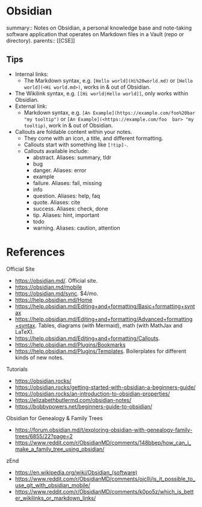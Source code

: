# Obsidian

summary:: Notes on Obsidian, a personal knowledge base and note-taking software application that operates on Markdown files in a Vault (repo or directory).
parents:: [[CSE]]

## Tips

- Internal links:
  - The Markdown syntax, e.g. `[Hello world](Hi%20world.md)` or `[Hello world](<Hi world.md>)`, works in & out of Obsidian.
- The Wikilink syntax, e.g. `[[Hi world|Hello world]]`, only works within Obsidian. 
- External link:
  - Markdown syntax, e.g. `[An Example](https://example.com/foo%20bar "my tooltip")` or `[An Example](<https://example.com/foo  bar> "my tooltip)`, work in & out of Obsidian. 
- Callouts are foldable content within your notes. 
  - They come with an icon, a title, and different formatting. 
  - Callouts start with something like `[!tip]-`. 
  - Callouts available include: 
    - abstract. Aliases: summary, tldr
    - bug
    - danger. Aliases: error
    - example
    - failure. Aliases: fail, missing
    - info
    - question. Aliases: help, faq
    - quote. Aliases: cite
    - success. Aliases: check, done
    - tip. Aliases: hint, important
    - todo
    - warning. Aliases: caution, attention

# References

Official Site

- https://obsidian.md/. Official site.
- https://obsidian.md/mobile 
- https://obsidian.md/sync. $4/mo.
- https://help.obsidian.md/Home   
- https://help.obsidian.md/Editing+and+formatting/Basic+formatting+syntax
- https://help.obsidian.md/Editing+and+formatting/Advanced+formatting+syntax. Tables, diagrams (with Mermaid), math (with MathJax and LaTeX).
- https://help.obsidian.md/Editing+and+formatting/Callouts.
- https://help.obsidian.md/Plugins/Bookmarks
- https://help.obsidian.md/Plugins/Templates. Boilerplates for different kinds of new notes.

Tutorials

- https://obsidian.rocks/
- https://obsidian.rocks/getting-started-with-obsidian-a-beginners-guide/    
- https://obsidian.rocks/an-introduction-to-obsidian-properties/
- https://elizabethbutlermd.com/obsidian-notes/    
- https://bobbypowers.net/beginners-guide-to-obsidian/

Obsidian for Genealogy & Family Trees

- https://forum.obsidian.md/t/exploring-obsidian-with-genealogy-family-trees/6855/22?page=2    
- https://www.reddit.com/r/ObsidianMD/comments/148bbep/how_can_i_make_a_family_tree_using_obsidian/

zEnd

- https://en.wikipedia.org/wiki/Obsidian_(software)
- https://www.reddit.com/r/ObsidianMD/comments/ojclli/is_it_possible_to_use_git_with_obsidian_mobile/
- https://www.reddit.com/r/ObsidianMD/comments/k0po5z/which_is_better_wikilinks_or_markdown_links/